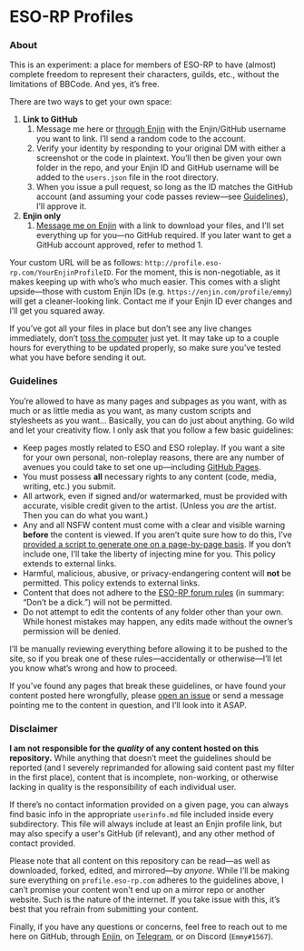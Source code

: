 # ESO-RP Profiles

### About

This is an experiment: a place for members of ESO-RP to have (almost) complete freedom to represent their characters, guilds, etc., without the limitations of BBCode. And yes, it&rsquo;s free.

There are two ways to get your own space:

1. **Link to GitHub**
   1. Message me here or [through Enjin][0] with the Enjin/GitHub username you want to link. I&rsquo;ll send a random code to the account.
   1. Verify your identity by responding to your original DM with either a screenshot or the code in plaintext. You&rsquo;ll then be given your own folder in the repo, and your Enjin ID and GitHub username will be added to the `users.json` file in the root directory.
   1. When you issue a pull request, so long as the ID matches the GitHub account (and assuming your code passes review&mdash;see [Guidelines](#guidelines)), I&rsquo;ll approve it.
1. **Enjin only**
   1. [Message me on Enjin][0] with a link to download your files, and I&rsquo;ll set everything up for you&mdash;no GitHub required. If you later want to get a GitHub account approved, refer to method 1.

Your custom URL will be as follows: `http://profile.eso-rp.com/YourEnjinProfileID`. For the moment, this is non-negotiable, as it makes keeping up with who&rsquo;s who much easier. This comes with a slight upside&mdash;those with custom Enjin IDs (e.g. `https://enjin.com/profile/emmy`) will get a cleaner-looking link. Contact me if your Enjin ID ever changes and I&rsquo;ll get you squared away.

If you&rsquo;ve got all your files in place but don&rsquo;t see any live changes immediately, don&rsquo;t [toss the computer](https://media.giphy.com/media/kHU8W94VS329y/giphy.gif) just yet. It may take up to a couple hours for everything to be updated properly, so make sure you&rsquo;ve tested what you have before sending it out.
 
### Guidelines

You&rsquo;re allowed to have as many pages and subpages as you want, with as much or as little media as you want, as many custom scripts and stylesheets as you want&hellip; Basically, you can do just about anything. Go wild and let your creativity flow. I only ask that you follow a few basic guidelines:

* Keep pages mostly related to ESO and ESO roleplay. If you want a site for your own personal, non-roleplay reasons, there are any number of avenues you could take to set one up&mdash;including [GitHub Pages](https://pages.github.com/).
* You must possess **all** necessary rights to any content (code, media, writing, etc.) you submit.
* All artwork, even if signed and/or watermarked, must be provided with accurate, visible credit given to the artist. (Unless you *are* the artist. Then you can do what you want.)
* Any and all NSFW content must come with a clear and visible warning **before** the content is viewed. If you aren&rsquo;t quite sure how to do this, I&rsquo;ve [provided a script to generate one on a page-by-page basis](https://github.com/emmyemi/emmyemi.github.io/blob/master/nsfw.js). If you don&rsquo;t include one, I&rsquo;ll take the liberty of injecting mine for you. This policy extends to external links.
* Harmful, malicious, abusive, or privacy-endangering content will **not** be permitted. This policy extends to external links.
* Content that does not adhere to the [ESO-RP forum rules](http://eso-rp.com/forum/m/9324623/viewthread/31296281) (in summary: &ldquo;Don&rsquo;t be a dick.&rdquo;) will not be permitted.
* Do not attempt to edit the contents of any folder other than your own. While honest mistakes may happen, any edits made without the owner&rsquo;s permission will be denied.

I&rsquo;ll be manually reviewing everything before allowing it to be pushed to the site, so if you break one of these rules&mdash;accidentally or otherwise&mdash;I&rsquo;ll let you know what&rsquo;s wrong and how to proceed.

If you&rsquo;ve found any pages that break these guidelines, or have found your content posted here wrongfully, please [open an issue](https://github.com/emmyemi/profiles/issues/new) or send a message pointing me to the content in question, and I&rsquo;ll look into it ASAP.

### Disclaimer

**I am not responsible for the *quality* of any content hosted on this repository.** While anything that doesn&rsquo;t meet the guidelines should be reported (and I severely reprimanded for allowing said content past my filter in the first place), content that is incomplete, non-working, or otherwise lacking in quality is the responsibility of each individual user.

If there&rsquo;s no contact information provided on a given page, you can always find basic info in the appropriate `userinfo.md` file included inside every subdirectory. This file will always include at least an Enjin profile link, but may also specify a user's GitHub (if relevant), and any other method of contact provided.

Please note that all content on this repository can be read&mdash;as well as downloaded, forked, edited, and mirrored&mdash;by *anyone*. While I&rsquo;ll be making sure everything on `profile.eso-rp.com` adheres to the guidelines above, I can&rsquo;t promise your content won't end up on a mirror repo or another website. Such is the nature of the internet. If you take issue with this, it&rsquo;s best that you refrain from submitting your content.

Finally, if you have any questions or concerns, feel free to reach out to me here on GitHub, through [Enjin](http://eso-rp.com/profile/emmy), on [Telegram](https://t.me/emmyemi), or on Discord (`Emmy#1567`).

[0]: https://enjin.com/dashboard/messages/compose?type=user&id=11652181 "Compose an Enjin message"
